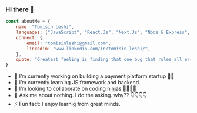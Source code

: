 ### Hi there 👋

```javascript
const aboutMe = {
    name: "Tomisin Leshi",
    languages: ["JavaScript", "React.Js", "Next.Js", "Node & Express", "REST API & Graph.QL", "Python"],
    connect: {
        email: "tomisinleshi@gmail.com",
        linkedin: "www.linkedin.com/in/tomisin-leshi/",
    },
    quote: "Greatest feeling is finding that one bug that rules all error. 🙏🏿"
}
```

- 🔭 I’m currently working on building a payment platform startup 🤑🤑
- 🌱 I’m currently learning JS framework and backend.
- 👯 I’m looking to collaborate on coding ninjas 🐱‍👤🐱‍👤
- 💬 Ask me about nothing. I do the asking. why?? 👇👇👇👇
- ⚡ Fun fact: I enjoy learnig from great minds. 
